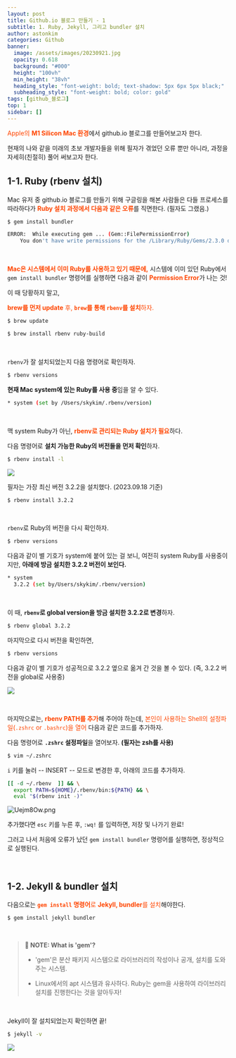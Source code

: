 ```yaml
---
layout: post
title: Github.io 블로그 만들기 - 1
subtitle: 1. Ruby, Jekyll, 그리고 bundler 설치
author: astonkim
categories: Github
banner:
  image: /assets/images/20230921.jpg
  opacity: 0.618
  background: "#000"
  height: "100vh"
  min_height: "38vh"
  heading_style: "font-weight: bold; text-shadow: 5px 6px 5px black;"
  subheading_style: "font-weight: bold; color: gold"
tags: [github_블로그]
top: 1
sidebar: []
---
```


<span style="color:orangered"> Apple의 **M1 Silicon Mac 환경**</span>에서 github.io 블로그를 만들어보고자 한다.

현재의 나와 같을 미래의 초보 개발자들을 위해 필자가 겪었던 오류 뿐만 아니라, 과정을 자세히(친절히) 풀어 써보고자 한다.

## 1-1. Ruby (rbenv 설치)

Mac 유저 중 github.io 블로그를 만들기 위해 구글링을 해본 사람들은 다들 프로세스를 따라하다가 <span style="color:orangered"> **Ruby 설치 과정에서 다음과 같은 오류**</span>를 직면한다. (필자도 그랬음.)

```sh
$ gem install bundler

ERROR:  While executing gem ... (Gem::FilePermissionError)
    You don't have write permissions for the /Library/Ruby/Gems/2.3.0 directory.
``` 

<br/>

<span style="color:orangered"> **Mac은 시스템에서 이미 Ruby를 사용하고 있기 때문에,** </span>시스템에 이미 있던 Ruby에서 `gem install bundler` 명령어를 실행하면 다음과 같이 <span style="color:orangered"> **Permission Error**</span>가 나는 것!

이 때 당황하지 말고,

<span style="color:orangered"> **brew를 먼저 update** 후, **`brew`를 통해 `rbenv`를 설치**하자.</span>

```sh
$ brew update
```
```sh
$ brew install rbenv ruby-build
```

<br/>

`rbenv`가 잘 설치되었는지 다음 명령어로 확인하자.

```sh
$ rbenv versions
```

**현재 Mac system에 있는 Ruby를 사용 중**임을 알 수 있다.

```sh
* system (set by /Users/skykim/.rbenv/version)
```

<br/>

맥 system Ruby가 아닌, <span style="color:orangered"> **rbenv로 관리되는 Ruby 설치가 필요**</span>하다.

다음 명령어로 **설치 가능한 Ruby의 버전들을 먼저 확인**하자. 

```sh
$ rbenv install -l
```

![](https://i.imgur.com/nS8HBeU.png)

필자는 가장 최신 버전 3.2.2을 설치했다. (2023.09.18 기준)

```sh
$ rbenv install 3.2.2
```

<br/>

`rbenv`로 Ruby의 버전을 다시 확인하자.

```sh
$ rbenv versions
```

다음과 같이 별 기호가 system에 붙어 있는 걸 보니, 여전히 system Ruby를 사용중이지만, **아래에 방금 설치한 3.2.2 버전이 보인다.**

```sh
* system
  3.2.2 (set by/Users/skykim/.rbenv/version)
```

<br/>

이 때, **`rbenv`로 global version을 방금 설치한 3.2.2로 변경**하자.

```sh
$ rbenv global 3.2.2
```

마지막으로 다시 버전을 확인하면,

```sh
$ rbenv versions
```

다음과 같이 별 기호가 성공적으로 3.2.2 옆으로 옮겨 간 것을 볼 수 있다. (즉, 3.2.2 버전을 global로 사용중)

![](https://i.imgur.com/MjW9P43.png)

<br/>

마지막으로는, <span style="color:orangered"> **rbenv PATH를 추가**</span>해 주어야 하는데, <span style="color:orangered"> 본인이 사용하는 Shell의 설정파일(`.zshrc` or `.bashrc`)을 열어</span> 다음과 같은 코드를 추가하자.

다음 명령어로 **`.zshrc` 설정파일**을 열어보자. **(필자는 zsh를 사용)**

```sh
$ vim ~/.zshrc
```

`i` 키를 눌러 -- INSERT -- 모드로 변경한 후, 아래의 코드를 추가하자.

```sh
[[ -d ~/.rbenv  ]] && \
  export PATH=${HOME}/.rbenv/bin:${PATH} && \
  eval "$(rbenv init -)"
```

![Uejm8Ow.png](https://i.imgur.com/Uejm8Ow.png)

추가했다면 `esc` 키를 누른 후, `:wq!` 를 입력하면, 저장 및 나가기 완료!

그러고 나서 처음에 오류가 났던 `gem install bundler` 명령어를 실행하면, 정상적으로 실행된다.

<br/>

## 1-2. Jekyll & bundler 설치

다음으로는 <span style="color:orangered"> **`gem install` 명령어**로 **Jekyll, bundler**를 설치</span>해야한다.

```sh
$ gem install jekyll bundler
```

<br/>

> **📙 NOTE: What is 'gem'?**
>
> - 'gem'은 분산 패키지 시스템으로 라이브러리의 작성이나 공개, 설치를 도와주는 시스템.
>
> - Linux에서의 apt 시스템과 유사하다. Ruby는 gem을 사용하여 라이브러리 설치를 진행한다는 것을 알아두자!

<br/>

Jekyll이 잘 설치되었는지 확인하면 끝!

```sh
$ jekyll -v
```

![](https://i.imgur.com/T3imNhx.png)

